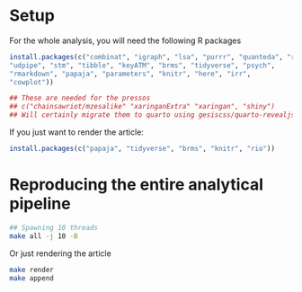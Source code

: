# Setup

For the whole analysis, you will need the following R packages

```r
install.packages(c("combinat", "igraph", "lsa", "purrr", "quanteda", "rio", "seededlda",
"udpipe", "stm", "tibble", "keyATM", "brms", "tidyverse", "psych", 
"rmarkdown", "papaja", "parameters", "knitr", "here", "irr",
"cowplot"))

## These are needed for the pressos
## c("chainsawriot/mzesalike" "xaringanExtra" "xaringan", "shiny")
## Will certainly migrate them to quarto using gesiscss/quarto-revealjs-fakegesis
```

If you just want to render the article:

```r
install.packages(c("papaja", "tidyverse", "brms", "knitr", "rio"))
```

# Reproducing the entire analytical pipeline

```bash
## Spawning 10 threads
make all -j 10 -B
```

Or just rendering the article

```bash
make render
make append
```

